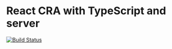 React CRA with TypeScript and server
==================================

[![Build Status](https://travis-ci.com/kamkie/demo-cra.svg?branch=master)](https://travis-ci.com/kamkie/demo-cra)
